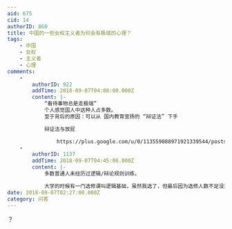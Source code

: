 ```yaml
---
aid: 675
cid: 14
authorID: 860
title: 中国的一些女权主义者为何会有极端的心理？
tags:
    - 中国
    - 女权
    - 主义者
    - 心理
comments:
    -
        authorID: 922
        addTime: 2018-09-07T04:08:00.000Z
        content: |-
            “看待事物总是走极端”  
            个人感觉国人中这种人占多数。  
            至于背后的原因：可以从 国内教育宣扬的 “辩证法” 下手

            辩证法与放屁  

                https://plus.google.com/u/0/113559088971921339544/posts/QjgHcupvmdv
    -
        authorID: 1137
        addTime: 2018-09-07T04:45:00.000Z
        content: |-
            多数普通人未经历过逻辑/辩论规则训练。

            大学的时候有一门选修课叫逻辑基础，虽然我选了，但最后因为选修人数不足没开成。
date: 2018-09-07T02:27:00.000Z
category: 问答
---
```


？
